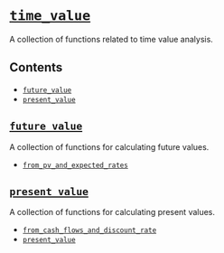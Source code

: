 # [`time_value`](https://crates.io/crates/time_value)
A collection of functions related to time value analysis.

## Contents
- [`future_value`](#future_value)
- [`present_value`](#present_value)

## [`future_value`](https://github.com/ojhermann/time_value/blob/master/src/future_value.rs)
A collection of functions for calculating future values.
- [`from_pv_and_expected_rates`](https://github.com/ojhermann/time_value/blob/55e71fd5c5571341baac0ca2dab8b62f50ac910b/src/future_value.rs#L53-L58)

## [`present_value`](https://github.com/ojhermann/time_value/blob/master/src/present_value.rs)
A collection of functions for calculating present values.
- [`from_cash_flows_and_discount_rate`](https://github.com/ojhermann/time_value/blob/master/src/present_value.rs#L85-L95)
- [`present_value`](https://github.com/ojhermann/time_value/blob/master/src/present_value.rs#L43-L51)

